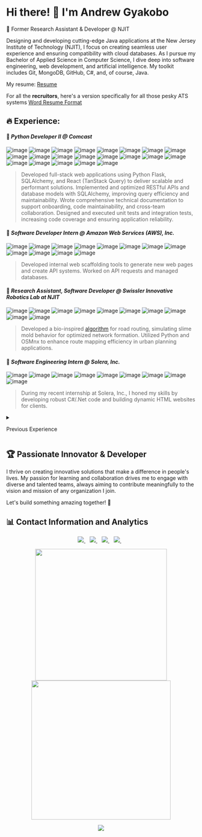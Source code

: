 # Hi there! 👋 I'm Andrew Gyakobo
🔭 Former Research Assistant & Developer @ NJIT
 
Designing and developing cutting-edge Java applications at the New Jersey Institute of Technology (NJIT), I focus on creating seamless user experience and ensuring compatibility with cloud databases. As I pursue my Bachelor of Applied Science in Computer Science, I dive deep into software engineering, web development, and artificial intelligence. My toolkit includes Git, MongoDB, GitHub, C#, and, of course, Java.

My resume: [Resume](https://github.com/Gyakobo/Gyakobo/blob/main/resume_for_ATS_2_pdf.pdf)

For all the __recruitors__, here's a version specifically for all those pesky ATS systems [Word Resume Format](https://github.com/Gyakobo/Gyakobo/blob/main/resume_for_ATS_2.docx)

## 🔥 Experience:

#### 🚀 __*Python Developer II @ Comcast*__

![image](https://img.shields.io/badge/React-20232A?style=for-the-badge&logo=react&logoColor=61DAFB)
![image](https://img.shields.io/badge/Tailwind_CSS-38B2AC?style=for-the-badge&logo=tailwind-css&logoColor=white)
![image](https://img.shields.io/badge/Swagger-85EA2D?style=for-the-badge&logo=Swagger&logoColor=white)
![image](https://img.shields.io/badge/Flask-000000?style=for-the-badge&logo=flask&logoColor=white)
![image](https://img.shields.io/badge/GraphQl-E10098?style=for-the-badge&logo=graphql&logoColor=white)
![image](https://img.shields.io/badge/TypeScript-007ACC?style=for-the-badge&logo=typescript&logoColor=white)
![image](https://img.shields.io/badge/Docker-2CA5E0?style=for-the-badge&logo=docker&logoColor=white)
![image](https://img.shields.io/badge/Elastic_Search-005571?style=for-the-badge&logo=elasticsearch&logoColor=white)
![image](https://img.shields.io/badge/Kibana-005571?style=for-the-badge&logo=Kibana&logoColor=white)
![image](https://img.shields.io/badge/mac%20os-000000?style=for-the-badge&logo=apple&logoColor=white)
![image](https://img.shields.io/badge/Zod-000000?style=for-the-badge&logo=zod&logoColor=3068B7)
![image](https://img.shields.io/badge/JavaScript-323330?style=for-the-badge&logo=javascript&logoColor=F7DF1E)
![image](https://img.shields.io/badge/pnpm-yellow?style=for-the-badge&logo=pnpm&logoColor=white)
![image](https://img.shields.io/badge/npm-CB3837?style=for-the-badge&logo=npm&logoColor=white)
![image](https://img.shields.io/badge/Markdown-000000?style=for-the-badge&logo=markdown&logoColor=white)
![image](https://img.shields.io/badge/Sqlite-003B57?style=for-the-badge&logo=sqlite&logoColor=white)
![image](https://img.shields.io/badge/Jira-0052CC?style=for-the-badge&logo=Jira&logoColor=white)
![image](https://img.shields.io/badge/github%20copilot-000000?style=for-the-badge&logo=githubcopilot&logoColor=white)
![image](https://img.shields.io/badge/shadcn%2Fui-000000?style=for-the-badge&logo=shadcnui&logoColor=white)
![image](https://img.shields.io/badge/Astro-0C1222?style=for-the-badge&logo=astro&logoColor=FDFDFE)
![image](https://img.shields.io/badge/Postman-FF6C37?style=for-the-badge&logo=Postman&logoColor=white)

> Developed full-stack web applications using Python Flask, SQLAlchemy, and React (TanStack Query) to deliver scalable and performant solutions. Implemented and optimized RESTful APIs and database models with SQLAlchemy, improving query efficiency and maintainability. Wrote comprehensive technical documentation to support onboarding, code maintainability, and cross-team collaboration. Designed and executed unit tests and integration tests, increasing code coverage and ensuring application reliability.

#### 🚀 __*Software Developer Intern @ Amazon Web Services (AWS), Inc.*__

![image](https://img.shields.io/badge/Amazon_AWS-FF9900?style=for-the-badge&logo=amazonaws&logoColor=white)
![image](https://img.shields.io/badge/React-20232A?style=for-the-badge&logo=react&logoColor=61DAFB)
![image](https://img.shields.io/badge/Vite-B73BFE?style=for-the-badge&logo=vite&logoColor=FFD62E)
![image](https://img.shields.io/badge/HTML5-E34F26?style=for-the-badge&logo=html5&logoColor=white)
![image](https://img.shields.io/badge/TypeScript-007ACC?style=for-the-badge&logo=typescript&logoColor=white)
![image](https://img.shields.io/badge/JavaScript-323330?style=for-the-badge&logo=javascript&logoColor=F7DF1E)
![image](https://img.shields.io/badge/CSS3-1572B6?style=for-the-badge&logo=css3&logoColor=white)
![image](https://img.shields.io/badge/npm-CB3837?style=for-the-badge&logo=npm&logoColor=white)
![image](https://img.shields.io/badge/homebrew-FBB040?style=for-the-badge&logo=homebrew&logoColor=white)
![image](https://img.shields.io/badge/GIT-E44C30?style=for-the-badge&logo=git&logoColor=white)
![image](https://img.shields.io/badge/json-5E5C5C?style=for-the-badge&logo=json&logoColor=white)
![image](https://img.shields.io/badge/mac%20os-000000?style=for-the-badge&logo=apple&logoColor=white)

> Developed internal web scaffolding tools to generate new web pages and create API systems.
> Worked on API requests and managed databases.

#### 🚀 __*Research Assistant, Software Developer @ Swissler Innovative Robotics Lab at NJIT*__

![image](https://img.shields.io/badge/Python-FFD43B?style=for-the-badge&logo=python&logoColor=blue)
![image](https://img.shields.io/badge/Mattermost-0058CC?style=for-the-badge&logo=Mattermost&logoColor=white)
![image](https://img.shields.io/badge/Numpy-777BB4?style=for-the-badge&logo=numpy&logoColor=white)
![image](https://img.shields.io/badge/Pandas-2C2D72?style=for-the-badge&logo=pandas&logoColor=white)
![image](https://img.shields.io/badge/conda-342B029.svg?&style=for-the-badge&logo=anaconda&logoColor=white)
![image](https://img.shields.io/badge/OpenStreetMap-7EBC6F?style=for-the-badge&logo=OpenStreetMap&logoColor=white)
![image](https://img.shields.io/badge/json-5E5C5C?style=for-the-badge&logo=json&logoColor=white)
![image](https://img.shields.io/badge/GIT-E44C30?style=for-the-badge&logo=git&logoColor=white)
![image](https://img.shields.io/badge/Github%20Actions-282a2e?style=for-the-badge&logo=githubactions&logoColor=367cfe)
![image](https://img.shields.io/badge/windows%20terminal-4D4D4D?style=for-the-badge&logo=windows%20terminal&logoColor=white)

> Developed a bio-inspired [algorithm](https://github.com/Gyakobo/swarm) for road routing, simulating slime mold behavior for optimized network formation. Utilized Python and OSMnx to enhance route mapping efficiency in urban planning applications.

#### 🚀 __*Software Engineering Intern @ Solera, Inc.*__

![image](https://img.shields.io/badge/C%23-239120?style=for-the-badge&logo=csharp&logoColor=white)
![image](https://img.shields.io/badge/.NET-512BD4?style=for-the-badge&logo=dotnet&logoColor=white)
![image](https://img.shields.io/badge/Python-FFD43B?style=for-the-badge&logo=python&logoColor=blue)
![image](https://img.shields.io/badge/HTML5-E34F26?style=for-the-badge&logo=html5&logoColor=white)
![image](https://img.shields.io/badge/CSS3-1572B6?style=for-the-badge&logo=css3&logoColor=white)
![image](https://img.shields.io/badge/JavaScript-323330?style=for-the-badge&logo=javascript&logoColor=F7DF1E)
![image](https://img.shields.io/badge/GIT-E44C30?style=for-the-badge&logo=git&logoColor=white)
![image](https://img.shields.io/badge/json-5E5C5C?style=for-the-badge&logo=json&logoColor=white)
![image](https://img.shields.io/badge/Jira-0052CC?style=for-the-badge&logo=Jira&logoColor=white)
 
> During my recent internship at Solera, Inc., I honed my skills by developing robust C#/.Net code and building dynamic HTML websites for clients.

<details>
 <summary><p>Previous Experience</p></summary>

  #### 🚀 __*Research Assistant, Java App Developer @ Intelligent Transportation Systems Resource Center (ITSRC) at NJIT*__

  ![image](https://img.shields.io/badge/React_Native-20232A?style=for-the-badge&logo=react&logoColor=61DAFB)
  ![image](https://img.shields.io/badge/Android-3DDC84?style=for-the-badge&logo=android&logoColor=white)
  ![image](https://img.shields.io/badge/Kotlin-B125EA?style=for-the-badge&logo=kotlin&logoColor=white)
  ![image](https://img.shields.io/badge/OpenStreetMap-7EBC6F?style=for-the-badge&logo=OpenStreetMap&logoColor=white)
  ![image](https://img.shields.io/badge/Android_Studio-3DDC84?style=for-the-badge&logo=android-studio&logoColor=white)
  ![image](https://img.shields.io/badge/GIT-E44C30?style=for-the-badge&logo=git&logoColor=white)
  ![image](https://img.shields.io/badge/LaTeX-47A141?style=for-the-badge&logo=LaTeX&logoColor=white)

  > Manufactured and integrated a java app which uses the university on-campus surveillance to inform driver’s of potential jaywalkers. Ensured compatibility and integration between Java apps and the Verizon cloud database.
 
  #### 🚀 __*Research Assistant, Data Analyst @ Center for Solar-Terrestrial Research (CSTR) at NJIT*__

  ![image](https://img.shields.io/badge/Python-FFD43B?style=for-the-badge&logo=python&logoColor=blue)
  ![image](https://img.shields.io/badge/Numpy-777BB4?style=for-the-badge&logo=numpy&logoColor=white)
  ![image](https://img.shields.io/badge/Pandas-2C2D72?style=for-the-badge&logo=pandas&logoColor=white)
  ![image](https://img.shields.io/badge/conda-342B029.svg?&style=for-the-badge&logo=anaconda&logoColor=white)
  ![image](https://img.shields.io/badge/SciPy-654FF0?style=for-the-badge&logo=SciPy&logoColor=white)
  ![image](https://img.shields.io/badge/GIT-E44C30?style=for-the-badge&logo=git&logoColor=white)
  ![image](https://img.shields.io/badge/LaTeX-47A141?style=for-the-badge&logo=LaTeX&logoColor=white)

  > Wrote [Python code](https://github.com/Gyakobo/STEVE) to analyze vast arrays of temperature data(Ion Temperature, Electron Temperature, etc.) supplied by the Poker Flat IS Radar (in short a radio telescope). Determined an algorithm to trace sudden spikes in the atmospheric Ion temperature in order to locate and track the unknown phenomenon of Strong Thermal Emission Velocity Enhancement (STEVE). Established a new dataset determining the various altitudes where STEVEs or STEVE related events occur
</details>
 
## 🏆 Passionate Innovator & Developer

I thrive on creating innovative solutions that make a difference in people's lives. My passion for learning and collaboration drives me to engage with diverse and talented teams, always aiming to contribute meaningfully to the vision and mission of any organization I join.

Let's build something amazing together! 🌟

## 📊 Contact Information and Analytics

<p align='center'>
  <a href="mailto: andygyakobo@gmail.com">
   <img src="https://img.shields.io/badge/Gmail-D14836?style=for-the-badge&logo=gmail&logoColor=white" />
  </a>&nbsp;&nbsp;

  <a href="https://www.youtube.com/channel/UCeTAsnJXHXsdjvaFlME6xGg">
   <img src="https://img.shields.io/badge/YouTube-FF0000?style=for-the-badge&logo=youtube&logoColor=white" />
  </a>&nbsp;&nbsp;
 
  <a href="https://devpost.com/AndrewGyakobo?ref_content=user-portfolio&ref_feature=portfolio&ref_medium=global-nav">
    <img src="https://img.shields.io/badge/Devpost-003E54?style=for-the-badge&logo=Devpost&logoColor=white" />        
  </a>&nbsp;&nbsp;
  
  <a href="https://www.linkedin.com/in/andrew-gyakobo/">
    <img src="https://img.shields.io/badge/linkedin-%230077B5.svg?&style=for-the-badge&logo=linkedin&logoColor=white" />
  </a>&nbsp;&nbsp;
</p>

<p align='center'>
  <a href="#"><img src="https://github-readme-stats.vercel.app/api?username=Gyakobo&show_icons=true&count_private=true&theme=dark" width="350"></a>
  <a href="#"><img src="https://github-readme-streak-stats.herokuapp.com/?user=Gyakobo&theme=default" width="370"></a>
</p>

<p align='center'>
 <img src="https://github-readme-activity-graph.vercel.app/graph?username=Gyakobo&theme=rogue" />
</p>
